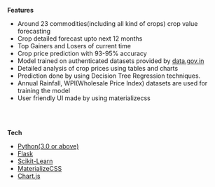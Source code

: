 
<b>Features</b><br>
  - Around 23 commodities(including all kind of crops) crop value forecasting<br>
  - Crop detailed forecast upto next 12 months<br>
  - Top Gainers and Losers of current time<br>
  - Crop price prediction with 93-95% accuracy<br>
  - Model trained on authenticated datasets provided by [data.gov.in](https://data.gov.in)<br>
  - Detailed analysis of crop prices using tables and charts<br>
  - Prediction done by using Decision Tree Regression techniques.<br>
  - Annual Rainfall, WPI(Wholesale Price Index) datasets are used for training the model<br>
  - User friendly UI made by using materializecss<br>

<br>
<br>
 
<b>Tech</b><br>
* [Python(3.0 or above)](https://www.python.org/)<br>
* [Flask](http://flask.pocoo.org/)<br>
* [Scikit-Learn](https://scikit-learn.org/)<br>
* [MaterializeCSS](https://materializecss.com/)<br>
* [Chart.js](https://www.chartjs.org/)<br>
 
